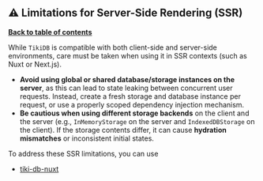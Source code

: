 ## ⚠️ Limitations for Server-Side Rendering (SSR)

**[Back to table of contents](./index.md)**

While `TikiDB` is compatible with both client-side and server-side environments, care must be taken when using it in SSR contexts (such as Nuxt or Next.js).

- **Avoid using global or shared database/storage instances on the server**, as this can lead to state leaking between concurrent user requests. Instead, create a fresh storage and database instance per request, or use a properly scoped dependency injection mechanism.
- **Be cautious when using different storage backends** on the client and the server (e.g., `InMemoryStorage` on the server and `IndexedDBStorage` on the client). If the storage contents differ, it can cause **hydration mismatches** or inconsistent initial states.


To address these SSR limitations, you can use 
- [tiki-db-nuxt](../extensions/nuxt.md)